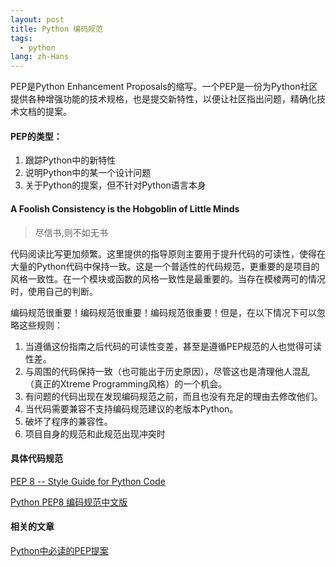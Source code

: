```yaml
---
layout: post
title: Python 编码规范
tags:
  - python
lang: zh-Hans
---
```


<!--more-->

PEP是Python Enhancement Proposals的缩写。一个PEP是一份为Python社区提供各种增强功能的技术规格，也是提交新特性，以便让社区指出问题，精确化技术文档的提案。

#### PEP的类型：  
1. 跟踪Python中的新特性  
2. 说明Python中的某一个设计问题  
3. 关于Python的提案，但不针对Python语言本身

#### A Foolish Consistency is the Hobgoblin of Little Minds

> 尽信书,则不如无书

代码阅读比写更加频繁。这里提供的指导原则主要用于提升代码的可读性，使得在大量的Python代码中保持一致。这是一个普适性的代码规范，更重要的是项目的风格一致性。在一个模块或函数的风格一致性是最重要的。当存在模棱两可的情况时，使用自己的判断。

编码规范很重要！编码规范很重要！编码规范很重要！但是，在以下情况下可以忽略这些规则：  
1. 当遵循这份指南之后代码的可读性变差，甚至是遵循PEP规范的人也觉得可读性差。  
2. 与周围的代码保持一致（也可能出于历史原因），尽管这也是清理他人混乱（真正的Xtreme Programming风格）的一个机会。  
3. 有问题的代码出现在发现编码规范之前，而且也没有充足的理由去修改他们。  
4. 当代码需要兼容不支持编码规范建议的老版本Python。  
5. 破坏了程序的兼容性。  
6. 项目自身的规范和此规范出现冲突时

#### 具体代码规范

[PEP 8 -- Style Guide for Python Code](https://www.python.org/dev/peps/pep-0008/)

[Python PEP8 编码规范中文版](https://blog.csdn.net/ratsniper/article/details/78954852)

#### 相关的文章

[Python中必读的PEP提案](https://juejin.im/post/5b6a8f7d6fb9a04fbf2738cd)